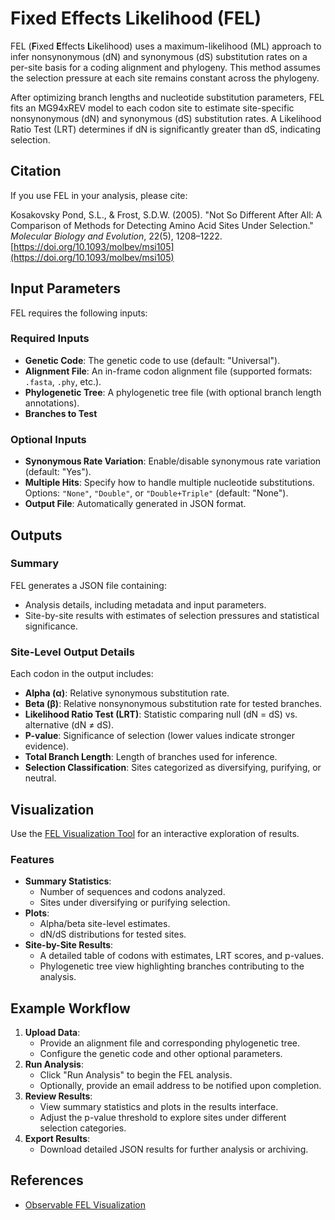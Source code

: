 # Fixed Effects Likelihood (FEL)

FEL (**F**ixed **E**ffects **L**ikelihood) uses a maximum-likelihood (ML) approach to infer nonsynonymous (dN) and synonymous (dS) substitution rates on a per-site basis for a coding alignment and phylogeny. This method assumes the selection pressure at each site remains constant across the phylogeny.

After optimizing branch lengths and nucleotide substitution parameters, FEL fits an MG94xREV model to each codon site to estimate site-specific nonsynonymous (dN) and synonymous (dS) substitution rates. A Likelihood Ratio Test (LRT) determines if dN is significantly greater than dS, indicating selection.

## Citation

If you use FEL in your analysis, please cite:

Kosakovsky Pond, S.L., & Frost, S.D.W. (2005). "Not So Different After All: A Comparison of Methods for Detecting Amino Acid Sites Under Selection." _Molecular Biology and Evolution_, 22(5), 1208–1222. [https://doi.org/10.1093/molbev/msi105](https://doi.org/10.1093/molbev/msi105)

## Input Parameters

FEL requires the following inputs:

### Required Inputs

- **Genetic Code**: The genetic code to use (default: "Universal").
- **Alignment File**: An in-frame codon alignment file (supported formats: `.fasta`, `.phy`, etc.).
- **Phylogenetic Tree**: A phylogenetic tree file (with optional branch length annotations).
- **Branches to Test**

### Optional Inputs

- **Synonymous Rate Variation**: Enable/disable synonymous rate variation (default: "Yes").
- **Multiple Hits**: Specify how to handle multiple nucleotide substitutions. Options: `"None"`, `"Double"`, or `"Double+Triple"` (default: "None").
- **Output File**: Automatically generated in JSON format.

## Outputs

### Summary

FEL generates a JSON file containing:

- Analysis details, including metadata and input parameters.
- Site-by-site results with estimates of selection pressures and statistical significance.

### Site-Level Output Details

Each codon in the output includes:

- **Alpha (α)**: Relative synonymous substitution rate.
- **Beta (β)**: Relative nonsynonymous substitution rate for tested branches.
- **Likelihood Ratio Test (LRT)**: Statistic comparing null (dN = dS) vs. alternative (dN ≠ dS).
- **P-value**: Significance of selection (lower values indicate stronger evidence).
- **Total Branch Length**: Length of branches used for inference.
- **Selection Classification**: Sites categorized as diversifying, purifying, or neutral.

## Visualization

Use the [FEL Visualization Tool](https://observablehq.com/@spond/fel) for an interactive exploration of results.

### Features

- **Summary Statistics**:
  - Number of sequences and codons analyzed.
  - Sites under diversifying or purifying selection.
- **Plots**:
  - Alpha/beta site-level estimates.
  - dN/dS distributions for tested sites.
- **Site-by-Site Results**:
  - A detailed table of codons with estimates, LRT scores, and p-values.
  - Phylogenetic tree view highlighting branches contributing to the analysis.

## Example Workflow

1. **Upload Data**:
   - Provide an alignment file and corresponding phylogenetic tree.
   - Configure the genetic code and other optional parameters.
2. **Run Analysis**:
   - Click "Run Analysis" to begin the FEL analysis.
   - Optionally, provide an email address to be notified upon completion.
3. **Review Results**:
   - View summary statistics and plots in the results interface.
   - Adjust the p-value threshold to explore sites under different selection categories.
4. **Export Results**:
   - Download detailed JSON results for further analysis or archiving.

## References

- [Observable FEL Visualization](https://observablehq.com/@spond/fel)
